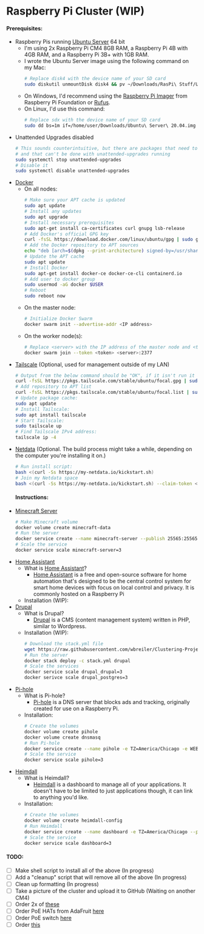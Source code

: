 # Raspberry Pi Cluster (WIP)

#### Prerequisites:

- Raspberry Pis running [Ubuntu Server](https://ubuntu.com/download/raspberry-pi) 64 bit
  - I'm using 2x Raspberry Pi CM4 8GB RAM, a Raspberry Pi 4B with 4GB RAM, and a Raspberry Pi 3B+ with 1GB RAM.
  - I wrote the Ubuntu Server image using the following command on my Mac:
    ```sh
    # Replace disk4 with the device name of your SD card
    sudo diskutil unmountDisk disk4 && pv ~/Downloads/RasPi\ Stuff/Ubuntu\ 20.04.img | sudo dd bs=1m of=/dev/disk4
    ```
  - On Windows, I'd recommend using the [Raspberry Pi Imager](https://www.raspberrypi.org/downloads/raspi-imager) from Raspberry Pi Foundation or [Rufus](http://rufus.ie).
  - On Linux, I'd use this command:   
    ```sh
    # Replace sdx with the device name of your SD card
    sudo dd bs=1m if=/home/user/Downloads/Ubuntu\ Server\ 20.04.img of=/dev/sdx status=progress
    ```
- Unattended Upgrades disabled
   ```sh
   # This sounds counterintuitive, but there are packages that need to be installed
   # and that can't be done with unattended-upgrades running
   sudo systemctl stop unattended-upgrades
   # Disable it
   sudo systemctl disable unattended-upgrades
   ```
- [Docker](https://www.docker.com/)
  - On all nodes:
    ```sh
    # Make sure your APT cache is updated
    sudo apt update
    # Install any updates
    sudo apt upgrade
    # Install necessary prerequisites
    sudo apt-get install ca-certificates curl gnupg lsb-release
    # Add Docker's official GPG key
    curl -fsSL https://download.docker.com/linux/ubuntu/gpg | sudo gpg --dearmor -o /usr/share/keyrings/docker-archive-keyring.gpg
    # Add the Docker repository to APT sources
    echo "deb [arch=$(dpkg --print-architecture) signed-by=/usr/share/keyrings/docker-archive-keyring.gpg] https://download.docker.com/linux/ubuntu $(lsb_release -cs) stable" | sudo tee /etc/apt/sources.list.d/docker.list > /dev/null
    # Update the APT cache
    sudo apt update
    # Install Docker
    sudo apt-get install docker-ce docker-ce-cli containerd.io
    # Add user to docker group
    sudo usermod -aG docker $USER
    # Reboot
    sudo reboot now
    ```
  - On the master node:
    ```sh
    # Initialize Docker Swarm
    docker swarm init --advertise-addr <IP address>
    ```
  - On the worker node(s):
    ```sh
    # Replace <server> with the IP address of the master node and <token> with the server token
    docker swarm join --token <token> <server>:2377
    ```
- [Tailscale](http://tailscale.com) (Optional, used for management outside of my LAN)
  ```sh
  # Output from the below command should be "OK", if it isn't run it again
  curl -fsSL https://pkgs.tailscale.com/stable/ubuntu/focal.gpg | sudo apt-key add -
  # Add repository to APT list
  curl -fsSL https://pkgs.tailscale.com/stable/ubuntu/focal.list | sudo tee /etc/apt/sources.list.d/tailscale.list
  # Update package cache:
  sudo apt update
  # Install Tailscale:
  sudo apt install tailscale
  # Start Tailscale:
  sudo tailscale up
  # Find Tailscale IPv4 address:
  tailscale ip -4
  ```
- [Netdata](https://netdata.cloud) (Optional. The build process might take a while, depending on the computer you're installing it on.)
  ```sh
  # Run install script:
  bash <(curl -Ss https://my-netdata.io/kickstart.sh)
  # Join my Netdata space
  bash <(curl -Ss https://my-netdata.io/kickstart.sh) --claim-token <token> --claim-rooms <room-id> --claim-url https://app.netdata.cloud
  ```
  #### Instructions:
- [Minecraft Server](https://github.com/itzg/docker-minecraft-server)
  ```sh
  # Make Minecraft volume
  docker volume create minecraft-data
  # Run the server
  docker service create --name minecraft-server --publish 25565:25565 --publish 19132:19132 --mount source=minecraft-data,target=/data -e EULA=TRUE -e TYPE=PAPER -e MEMORY=3G itzg/minecraft-server
  # Scale the service
  docker service scale minecraft-server=3
  ```
- [Home Assistant](https://home-assistant.io/)
  - What is [Home Assistant]()?
    - [Home Assistant]() is a free and open-source software for home automation that's designed to be the central control system for smart home devices with focus on local control and privacy. It is commonly hosted on a Raspberry Pi
  - Installation (WIP): 
- [Drupal](https://drupal.org/)
  - What is Drupal?
    - [Drupal]() is a CMS (content management system) written in PHP, similar to Wordpress.
  - Installation (WIP):
    ```sh
    # Download the stack.yml file
    wget https://raw.githubusercontent.com/wbreiler/Clustering-Project/master/stack.yml  
    # Run the server
    docker stack deploy -c stack.yml drupal
    # Scale the services
    docker service scale drupal_drupal=3
    docker serivce scale drupal_postgres=3
    ```
- [Pi-hole](https://pi-hole.net/)
  - What is Pi-hole?
    - [Pi-hole]() is a DNS server that blocks ads and tracking, originally created for use on a Raspberry Pi.
  - Installation:
    ```sh
    # Create the volumes
    docker volume create pihole
    docker volume create dnsmasq
    # Run Pi-hole
    docker service create --name pihole -e TZ=America/Chicago -e WEBPASSWORD=<password> -e SERVERIP=<serverip> --mount source=pihole,target=/etc/pihole --mount source=dnsmasq,target=/etc/dnsmasq.d --publish 80:80 --publish 53:53/tcp --publish 53:53/udp pihole/pihole
    # Scale the service
    docker service scale pihole=3
    ```
- [Heimdall](http://heimdall.site)
  - What is Heimdall?
    - [Heimdall]() is a dashboard to manage all of your applications. It doesn't have to be limited to just applications though, it can link to anything you'd like.
  - Installation:
    ```sh
    # Create the volumes
    docker volume create heimdall-config
    # Run Heimdall
    docker service create --name dashboard -e TZ=America/Chicago --publish 80:80 --publish 443:443 --mount source=heimdall-config.target=/config lscr.io/linuxserver/heimdall
    # Scale the service
    docker service scale dashboard=3
    ```

#### TODO:
- [ ] Make shell script to install all of the above (In progress)
- [ ] Add a "cleanup" script that will remove all of the above (In progress)
- [ ] Clean up formatting (In progress)
- [ ] Take a picture of the cluster and upload it to GitHub (Waiting on another CM4)
- [ ] Order 2x of [these](https://www.aliexpress.com/item/1005003389500589.html)
- [ ] Order PoE HATs from AdaFruit [here](https://www.adafruit.com/product/5058)
- [ ] Order PoE switch [here](https://www.amazon.com/dp/B076HZFY3F/)
- [ ] Order [this](https://www.amazon.com/dp/B07K72STFB)
